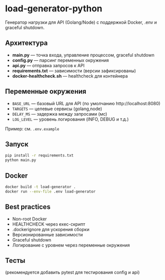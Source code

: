# load-generator-python

Генератор нагрузки для API (Golang/Node) с поддержкой Docker, .env и graceful shutdown.

## Архитектура
- **main.py** — точка входа, управление процессом, graceful shutdown
- **config.py** — парсинг переменных окружения
- **api.py** — отправка запросов к API
- **requirements.txt** — зависимости (версии зафиксированы)
- **docker-healthcheck.sh** — healthcheck для контейнера

## Переменные окружения
- `BASE_URL` — базовый URL для API (по умолчанию http://localhost:8080)
- `TARGETS` — целевые сервисы (golang,node)
- `DELAY_MS` — задержка между запросами (мс)
- `LOG_LEVEL` — уровень логирования (INFO, DEBUG и т.д.)

Пример: см. `.env.example`

## Запуск
```sh
pip install -r requirements.txt
python main.py
```

## Docker
```sh
docker build -t load-generator .
docker run --env-file .env load-generator
```

## Best practices
- Non-root Docker
- HEALTHCHECK через exec-скрипт
- .dockerignore для ускорения сборки
- Версионированные зависимости
- Graceful shutdown
- Логирование с уровнем через переменные окружения

## Тесты
(рекомендуется добавить pytest для тестирования config и api) 